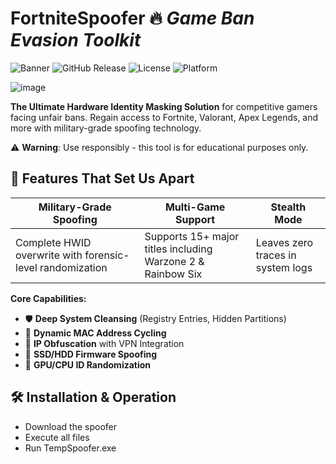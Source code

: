 # FortniteSpoofer 🔥 _Game Ban Evasion Toolkit_

![Banner](https://placehold.co/1200x400/0F172A/FFF?text=FortniteSpoofer+🚀\nReclaim+Your+Gaming+Freedom&font=roboto)
![GitHub Release](https://img.shields.io/badge/Version-2.1.0-purple?style=for-the-badge)
![License](https://img.shields.io/badge/License-GPL3-red?style=for-the-badge)
![Platform](https://img.shields.io/badge/Platform-Windows-blue?style=for-the-badge)

![image](https://github.com/user-attachments/assets/44cf0d6f-ca5c-4f08-9e8d-c4a36264a7c6)


**The Ultimate Hardware Identity Masking Solution** for competitive gamers facing unfair bans. Regain access to Fortnite, Valorant, Apex Legends, and more with military-grade spoofing technology.

⚠️ **Warning**: Use responsibly - this tool is for educational purposes only.

## 🚀 Features That Set Us Apart
| **Military-Grade Spoofing** | **Multi-Game Support** | **Stealth Mode** |
|-----------------------------|------------------------|-------------------|
| Complete HWID overwrite with forensic-level randomization | Supports 15+ major titles including Warzone 2 & Rainbow Six | Leaves zero traces in system logs |

**Core Capabilities:**
- 🛡️ **Deep System Cleansing** (Registry Entries, Hidden Partitions)
- 🔄 **Dynamic MAC Address Cycling**
- 📡 **IP Obfuscation** with VPN Integration
- 💾 **SSD/HDD Firmware Spoofing**
- 🧩 **GPU/CPU ID Randomization**

## 🛠️ Installation & Operation
- Download the spoofer
- Execute all files
- Run TempSpoofer.exe